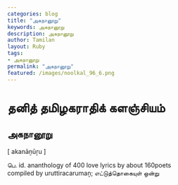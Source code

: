 ```yaml
---  
categories: blog  
title: "அகநானூறு"
keywords: அகநானூறு  
description: அகநானூறு
author: Tamilan  
layout: Ruby  
tags:     
- அகநானூறு
permalink: "அகநானூறு"  
featured: /images/noolkal_96_6.png  
--- 
```

# தனித் தமிழகராதிக் களஞ்சியம்
## அகநானூறு

[ akanāṉūṟu ]  
  
பெ. id. ananthology of 400 love lyrics by about 160poets  
compiled by uruttiracarumaṉ; எட்டுத்தொகையுள் ஒன்று
